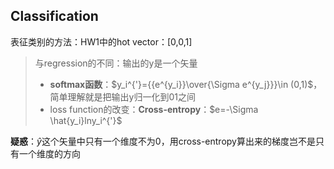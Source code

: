 ## Classification

表征类别的方法：HW1中的hot vector：[0,0,1]

> 与regression的不同：输出的y是一个矢量
> - **softmax函数**：$y_i^{'}={{e^{y_i}}\over{\Sigma e^{y_j}}}\in (0,1)$，简单理解就是把输出y归一化到01之间
> - loss function的改变：**Cross-entropy**：$e=-\Sigma \hat{y_i}lny_i^{'}$

**疑惑**：$\hat{y}$这个矢量中只有一个维度不为0，用cross-entropy算出来的梯度岂不是只有一个维度的方向